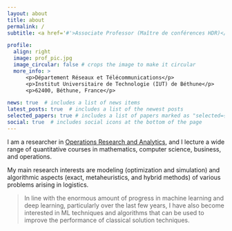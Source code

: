 ```yaml
---
layout: about
title: about
permalink: /
subtitle: <a href='#'>Associate Professor (Maître de conférences HDR)</a>. gelareh.shahin@gmail.com

profile:
  align: right
  image: prof_pic.jpg
  image_circular: false # crops the image to make it circular
  more_info: >
      <p>Département Réseaux et Télécommunications</p>
      <p>Institut Universitaire de Technologie (IUT) de Béthune</p>
      <p>62400, Béthune, France</p>

news: true  # includes a list of news items
latest_posts: true  # includes a list of the newest posts
selected_papers: true # includes a list of papers marked as "selected={true}"
social: true  # includes social icons at the bottom of the page
---
```


I am a researcher in [Operations Research and Analytics](https://www.informs.org/Explore/Operations-Research-Analytics), and I lecture a wide range of quantitative courses in mathematics, computer science, business, and operations. 

My main research interests are modeling (optimization and simulation) and algorithmic aspects (exact, metaheuristics, and hybrid methods) of various problems arising in logistics. 

> In line with the enormous amount of progress in machine learning and deep learning, particularly over the last few years, I have also become interested in ML techniques and algorithms that can be used to improve the performance of classical solution techniques.
